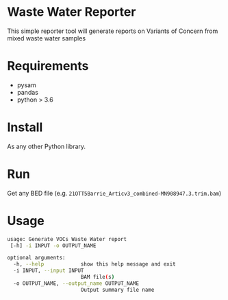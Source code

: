 # Waste Water Reporter

This simple reporter tool will generate reports on Variants of Concern
from mixed waste water samples


# Requirements
* pysam
* pandas
* python > 3.6

# Install
As any other Python library.

# Run
Get any BED file (e.g. `21OTT5Barrie_Articv3_combined-MN908947.3.trim.bam`)

# Usage
```bash
usage: Generate VOCs Waste Water report
 [-h] -i INPUT -o OUTPUT_NAME

optional arguments:
  -h, --help            show this help message and exit
  -i INPUT, --input INPUT
                        BAM file(s)
  -o OUTPUT_NAME, --output_name OUTPUT_NAME
                        Output summary file name
```